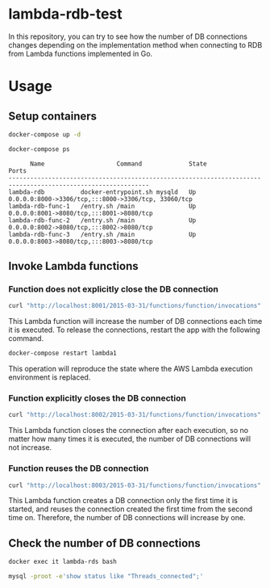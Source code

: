 lambda-rdb-test
===

In this repository, you can try to see how the number of DB connections changes depending on the implementation method when connecting to RDB from Lambda functions implemented in Go.

# Usage

## Setup containers

```bash
docker-compose up -d
```

```bash
docker-compose ps
```

```
      Name                    Command             State                          Ports                       
-------------------------------------------------------------------------------------------------------------
lambda-rdb          docker-entrypoint.sh mysqld   Up      0.0.0.0:8000->3306/tcp,:::8000->3306/tcp, 33060/tcp
lambda-rdb-func-1   /entry.sh /main               Up      0.0.0.0:8001->8080/tcp,:::8001->8080/tcp           
lambda-rdb-func-2   /entry.sh /main               Up      0.0.0.0:8002->8080/tcp,:::8002->8080/tcp           
lambda-rdb-func-3   /entry.sh /main               Up      0.0.0.0:8003->8080/tcp,:::8003->8080/tcp
```

## Invoke Lambda functions

### Function does not explicitly close the DB connection

```bash
curl "http://localhost:8001/2015-03-31/functions/function/invocations"
```

This Lambda function will increase the number of DB connections each time it is executed. To release the connections, restart the app with the following command.

```bash
docker-compose restart lambda1
```

This operation will reproduce the state where the AWS Lambda execution environment is replaced.

### Function explicitly closes the DB connection

```bash
curl "http://localhost:8002/2015-03-31/functions/function/invocations"
```

This Lambda function closes the connection after each execution, so no matter how many times it is executed, the number of DB connections will not increase.

### Function reuses the DB connection

```bash
curl "http://localhost:8003/2015-03-31/functions/function/invocations"
```

This Lambda function creates a DB connection only the first time it is started, and reuses the connection created the first time from the second time on. Therefore, the number of DB connections will increase by one.

## Check the number of DB connections

```bash
docker exec it lambda-rds bash
```

```bash
mysql -proot -e'show status like "Threads_connected";'
```